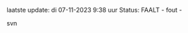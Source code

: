 laatste update: 
di 07-11-2023  9:38   uur 
Status: FAALT - fout - 
<div class="service R">svn</div>